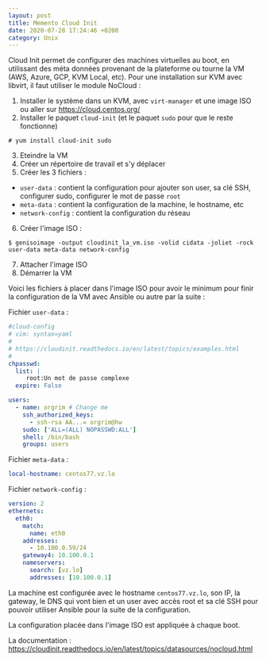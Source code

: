 ```yaml
---
layout: post
title: Memento Cloud Init
date: 2020-07-28 17:24:46 +0200
category: Unix
---
```


Cloud Init permet de configurer des machines virtuelles au boot, en utilissant des méta données provenant de la plateforme ou tourne la VM (AWS, Azure, GCP, KVM Local, etc). Pour une installation sur KVM avec libvirt, il faut utiliser le module NoCloud :

1. Installer le système dans un KVM, avec `virt-manager` et une image ISO ou aller sur <https://cloud.centos.org/>
2. Installer le paquet `cloud-init` (et le paquet `sudo` pour que le reste fonctionne)
```console
# yum install cloud-init sudo
```
3. Eteindre la VM
4. Créer un répertoire de travail et s'y déplacer
5. Créer les 3 fichiers :
  * `user-data` : contient la configuration pour ajouter son user, sa clé SSH, configurer sudo, configurer le mot de passe `root`
  * `meta-data` : contient la configuration de la machine, le hostname, etc
  * `network-config` : contient la configuration du réseau
6. Créer l'image ISO :
```console
$ genisoimage -output cloudinit_la_vm.iso -volid cidata -joliet -rock user-data meta-data network-config
```
7. Attacher l'image ISO
8. Démarrer la VM

Voici les fichiers à placer dans l'image ISO pour avoir le minimum pour finir la configuration de la VM avec Ansible ou autre par la suite :

Fichier `user-data` :

```yaml
#cloud-config
# vim: syntax=yaml
#
# https://cloudinit.readthedocs.io/en/latest/topics/examples.html
#
chpasswd:
  list: |
     root:Un mot de passe complexe
  expire: False

users:
  - name: orgrim # Change me
    ssh_authorized_keys:
      - ssh-rsa AA...= orgrim@hw
    sudo: ['ALL=(ALL) NOPASSWD:ALL']
    shell: /bin/bash
    groups: users
```

Fichier `meta-data` :

```yaml
local-hostname: centos77.vz.lo
```

Fichier `network-config` :

```yaml
version: 2
ethernets:
  eth0:
    match:
      name: eth0
    addresses:
      - 10.100.0.59/24
    gateway4: 10.100.0.1
    nameservers:
      search: [vz.lo]
      addresses: [10.100.0.1]
```

La machine est configurée avec le hostname `centos77.vz.lo`, son IP, la gateway, le DNS qui vont bien et un user avec accès root et sa clé SSH pour pouvoir utiliser Ansible pour la suite de la configuration.

La configuration placée dans l'image ISO est appliquée à chaque boot.

La documentation : <https://cloudinit.readthedocs.io/en/latest/topics/datasources/nocloud.html>
